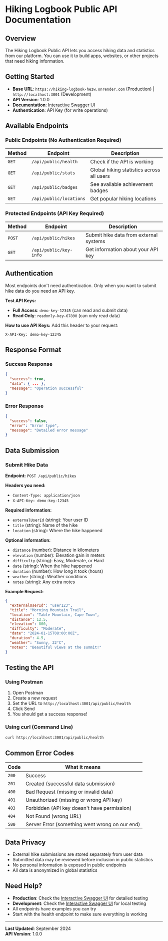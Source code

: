 # Hiking Logbook Public API Documentation

## Overview

The Hiking Logbook Public API lets you access hiking data and statistics from our platform. You can use it to build apps, websites, or other projects that need hiking information.

## Getting Started

- **Base URL**: `https://hiking-logbook-hezw.onrender.com` (Production) | `http://localhost:3001` (Development)
- **API Version**: 1.0.0
- **Documentation**: [Interactive Swagger UI](/api-docs)
- **Authentication**: API Key (for write operations)

## Available Endpoints

### Public Endpoints (No Authentication Required)

| Method | Endpoint | Description |
|--------|----------|--------------|
| `GET` | `/api/public/health` | Check if the API is working |
| `GET` | `/api/public/stats` | Global hiking statistics across all users|
| `GET` | `/api/public/badges` | See available achievement badges |
| `GET` | `/api/public/locations` | Get popular hiking locations |

### Protected Endpoints (API Key Required)

| Method | Endpoint | Description |
|--------|----------|-------------|
| `POST` | `/api/public/hikes` | Submit hike data from external systems |
| `GET` | `/api/public/key-info` | Get information about your API key |

## Authentication

Most endpoints don't need authentication. Only when you want to submit hike data do you need an API key.

**Test API Keys:**
- **Full Access**: `demo-key-12345` (can read and submit data)
- **Read Only**: `readonly-key-67890` (can only read data)

**How to use API Keys:**
Add this header to your request:
```
X-API-Key: demo-key-12345
```

## Response Format

### Success Response
```json
{
  "success": true,
  "data": { ... },
  "message": "Operation successful"
}
```

### Error Response
```json
{
  "success": false,
  "error": "Error type",
  "message": "Detailed error message"
}
```

## Data Submission

### Submit Hike Data

**Endpoint:** `POST /api/public/hikes`

**Headers you need:**
- `Content-Type: application/json`
- `X-API-Key: demo-key-12345`

**Required information:**
- `externalUserId` (string): Your user ID
- `title` (string): Name of the hike
- `location` (string): Where the hike happened

**Optional information:**
- `distance` (number): Distance in kilometers
- `elevation` (number): Elevation gain in meters
- `difficulty` (string): Easy, Moderate, or Hard
- `date` (string): When the hike happened
- `duration` (number): How long it took (hours)
- `weather` (string): Weather conditions
- `notes` (string): Any extra notes

**Example Request:**
```json
{
  "externalUserId": "user123",
  "title": "Morning Mountain Trail",
  "location": "Table Mountain, Cape Town",
  "distance": 12.5,
  "elevation": 800,
  "difficulty": "Moderate",
  "date": "2024-01-15T08:00:00Z",
  "duration": 4.5,
  "weather": "Sunny, 22°C",
  "notes": "Beautiful views at the summit!"
}
```

## Testing the API

### Using Postman
1. Open Postman
2. Create a new request
3. Set the URL to `http://localhost:3001/api/public/health`
4. Click Send
5. You should get a success response!

### Using curl (Command Line)
```bash
curl http://localhost:3001/api/public/health
```

## Common Error Codes

| Code | What it means |
|------|---------------|
| `200` | Success |
| `201` | Created (successful data submission) |
| `400` | Bad Request (missing or invalid data) |
| `401` | Unauthorized (missing or wrong API key) |
| `403` | Forbidden (API key doesn't have permission) |
| `404` | Not Found (wrong URL) |
| `500` | Server Error (something went wrong on our end) |

## Data Privacy

- External hike submissions are stored separately from user data
- Submitted data may be reviewed before inclusion in public statistics
- No personal information is exposed in public endpoints
- All data is anonymized in global statistics


## Need Help?

- **Production**: Check the [Interactive Swagger UI](https://hiking-logbook-hezw.onrender.com/api-docs) for detailed testing
- **Development**: Check the [Interactive Swagger UI](http://localhost:3001/api-docs) for local testing
- All endpoints have examples you can try
- Start with the health endpoint to make sure everything is working

---

**Last Updated**: September 2024  
**API Version**: 1.0.0